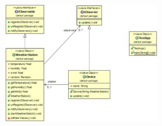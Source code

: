 ![alt text](https://github.com/pushkar4/DesignPatterns/blob/master/Behavioral/Observer/observer.jpg)
